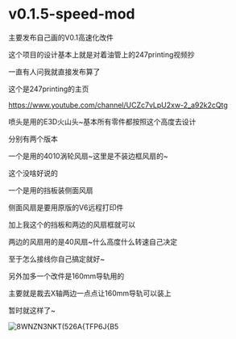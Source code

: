 # v0.1.5-speed-mod
主要发布自己画的V0.1高速化改件

这个项目的设计基本上就是对着油管上的247printing视频抄

一直有人问我就直接发布算了

这个是247printing的主页

https://www.youtube.com/channel/UCZc7vLpU2xw-2_a92k2cQtg


喷头是用的E3D火山头~基本所有零件都按照这个高度去设计

分别有两个版本

一个是用的4010涡轮风扇~这里是不装边框风扇的~

这个没啥好说的


一个是用的挡板装侧面风扇

侧面风扇是要用原版的V6远程打印件

加上我这个的挡板和两边的风扇框就可以

两边的风扇用的是40风扇~什么高度什么转速自己决定

至于怎么接线你自己搞定就好~


另外加多一个改件是160mm导轨用的

主要就是裁去X轴两边一点点让160mm导轨可以装上

暂时就这样了~


![8WNZN3NKT(526A{TFP6J{B5](https://user-images.githubusercontent.com/54572370/150527075-7863ba78-ee76-4988-8067-480749f641e8.jpg)
